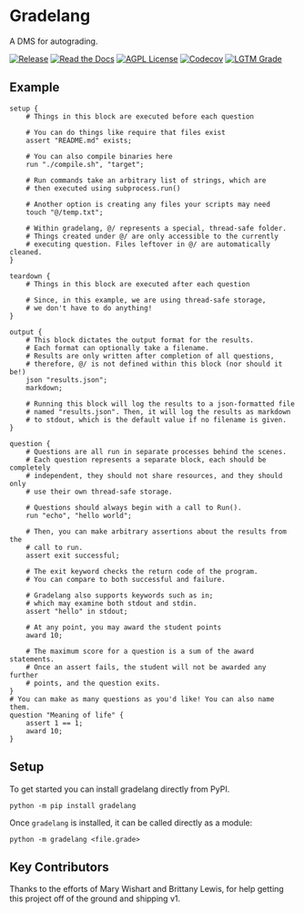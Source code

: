 # Gradelang

A DMS for autograding.

[![Release](https://img.shields.io/github/v/release/thoward27/gradelang)](https://github.com/thoward27/gradelang/releases)
[![Read the Docs](https://img.shields.io/readthedocs/gradelang)](https://gradelang.readthedocs.io/en/latest)
[![AGPL License](https://img.shields.io/github/license/thoward27/gradelang)](https://github.com/thoward27/gradelang/blob/master/LICENSE)
[![Codecov](https://img.shields.io/codecov/c/github/thoward27/gradelang)](https://codecov.io/gh/thoward27/gradelang)
[![LGTM Grade](https://img.shields.io/lgtm/grade/python/github/thoward27/gradelang)](https://lgtm.com/projects/g/thoward27/gradelang/context:python)


## Example

```
setup {
    # Things in this block are executed before each question

    # You can do things like require that files exist
    assert "README.md" exists;

    # You can also compile binaries here
    run "./compile.sh", "target";

    # Run commands take an arbitrary list of strings, which are
    # then executed using subprocess.run()
    
    # Another option is creating any files your scripts may need
    touch "@/temp.txt";
    
    # Within gradelang, @/ represents a special, thread-safe folder.
    # Things created under @/ are only accessible to the currently
    # executing question. Files leftover in @/ are automatically cleaned.
}

teardown {
    # Things in this block are executed after each question
    
    # Since, in this example, we are using thread-safe storage,
    # we don't have to do anything!    
}

output {
    # This block dictates the output format for the results.
    # Each format can optionally take a filename.
    # Results are only written after completion of all questions,
    # therefore, @/ is not defined within this block (nor should it be!)
    json "results.json";
    markdown;
    
    # Running this block will log the results to a json-formatted file
    # named "results.json". Then, it will log the results as markdown
    # to stdout, which is the default value if no filename is given.
}

question {
    # Questions are all run in separate processes behind the scenes.
    # Each question represents a separate block, each should be completely
    # independent, they should not share resources, and they should only
    # use their own thread-safe storage.
    
    # Questions should always begin with a call to Run().
    run "echo", "hello world";
    
    # Then, you can make arbitrary assertions about the results from the
    # call to run.
    assert exit successful;
    
    # The exit keyword checks the return code of the program.
    # You can compare to both successful and failure.
    
    # Gradelang also supports keywords such as in; 
    # which may examine both stdout and stdin.
    assert "hello" in stdout;
    
    # At any point, you may award the student points
    award 10;
    
    # The maximum score for a question is a sum of the award statements.
    # Once an assert fails, the student will not be awarded any further
    # points, and the question exits.
}
# You can make as many questions as you'd like! You can also name them.
question "Meaning of life" {
    assert 1 == 1;
    award 10;
}
```

## Setup

To get started you can install gradelang directly from PyPI.

```
python -m pip install gradelang
```

Once `gradelang` is installed, it can be called directly as a module:

```
python -m gradelang <file.grade>
```

## Key Contributors

Thanks to the efforts of Mary Wishart and Brittany Lewis, for help getting this project off of the ground and shipping v1.
